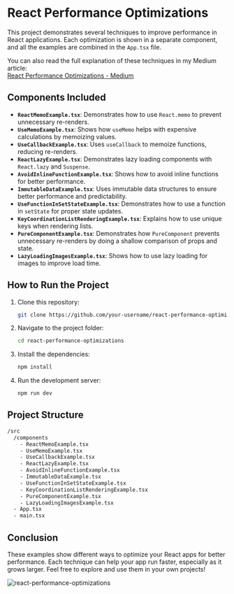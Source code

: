 # React Performance Optimizations

This project demonstrates several techniques to improve performance in React applications. Each optimization is shown in a separate component, and all the examples are combined in the `App.tsx` file.

You can also read the full explanation of these techniques in my Medium article:  
[React Performance Optimizations - Medium](https://fbatuhanr.medium.com/understanding-react-performance-optimizations-techniques-dc38e794d973)

## Components Included

- **`ReactMemoExample.tsx`**: Demonstrates how to use `React.memo` to prevent unnecessary re-renders.
- **`UseMemoExample.tsx`**: Shows how `useMemo` helps with expensive calculations by memoizing values.
- **`UseCallbackExample.tsx`**: Uses `useCallback` to memoize functions, reducing re-renders.
- **`ReactLazyExample.tsx`**: Demonstrates lazy loading components with `React.lazy` and `Suspense`.
- **`AvoidInlineFunctionExample.tsx`**: Shows how to avoid inline functions for better performance.
- **`ImmutableDataExample.tsx`**: Uses immutable data structures to ensure better performance and predictability.
- **`UseFunctionInSetStateExample.tsx`**: Demonstrates how to use a function in `setState` for proper state updates.
- **`KeyCoordinationListRenderingExample.tsx`**: Explains how to use unique keys when rendering lists.
- **`PureComponentExample.tsx`**: Demonstrates how `PureComponent` prevents unnecessary re-renders by doing a shallow comparison of props and state.
- **`LazyLoadingImagesExample.tsx`**: Shows how to use lazy loading for images to improve load time.

## How to Run the Project

1. Clone this repository:
   ```bash
   git clone https://github.com/your-username/react-performance-optimizations.git
    ```
2. Navigate to the project folder:
    ```bash
    cd react-performance-optimizations
    ````
3. Install the dependencies:
    ```bash
    npm install
    ```
4. Run the development server:
    ```bash
    npm run dev
    ```

## Project Structure

```bash
/src
  /components
    - ReactMemoExample.tsx
    - UseMemoExample.tsx
    - UseCallbackExample.tsx
    - ReactLazyExample.tsx
    - AvoidInlineFunctionExample.tsx
    - ImmutableDataExample.tsx
    - UseFunctionInSetStateExample.tsx
    - KeyCoordinationListRenderingExample.tsx
    - PureComponentExample.tsx
    - LazyLoadingImagesExample.tsx
  - App.tsx
  - main.tsx
  ````

## Conclusion

These examples show different ways to optimize your React apps for better performance. Each technique can help your app run faster, especially as it grows larger. Feel free to explore and use them in your own projects!

![react-performance-optimizations](https://github.com/user-attachments/assets/2ef75d0f-37c3-49b3-8709-ad13fd5a4331)

